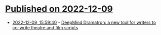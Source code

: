 # [Published on 2022-12-09](index.md)

* [2022-12-09, 15:59:40](https://news.ycombinator.com/item?id=33922744) - [DeepMind Dramatron: a new tool for writers to co-write theatre and film scripts](https://deepmind.github.io/dramatron/)
